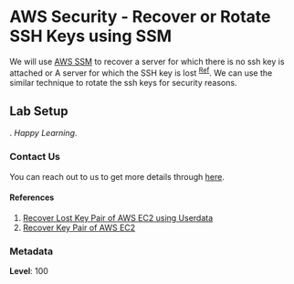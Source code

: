 # AWS Security - Recover or Rotate SSH Keys using SSM

We will use [AWS SSM](https://www.youtube.com/watch?v=5JnOVMb4lTs) to recover a server for which there is no ssh key is attached or A server for which the SSH key is lost <sup>[Ref](#References)</sup>. We can use the similar technique to rotate the ssh keys for security reasons.

## Lab Setup

  . _Happy Learning_.

### Contact Us

You can reach out to us to get more details through [here](https://youtube.com/c/valaxytechnologies/about).

#### References

1. [Recover Lost Key Pair of AWS EC2 using Userdata](https://www.youtube.com/watch?v=Bqt538HRsws)
1. [Recover Key Pair of AWS EC2](https://www.youtube.com/watch?v=5btWXn4yWzQ)

### Metadata

**Level**: 100
